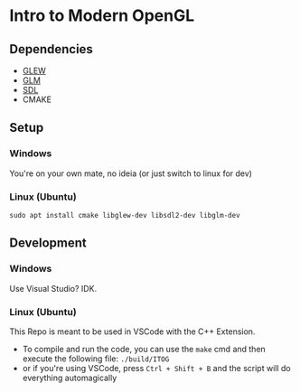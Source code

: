 # Intro to Modern OpenGL

## Dependencies

- [GLEW](https://opengl.org/sdk/libs/GLEW/)
- [GLM](https://glm.g-truc.net/0.9.9/index.html)
- [SDL](https://www.libsdl.org/)
- CMAKE

## Setup

### Windows

You're on your own mate, no ideia (or just switch to linux for dev)

### Linux (Ubuntu)

```shell
sudo apt install cmake libglew-dev libsdl2-dev libglm-dev
```

## Development

### Windows

Use Visual Studio? IDK.

### Linux (Ubuntu)

This Repo is meant to be used in VSCode with the C++ Extension.

- To compile and run the code, you can use the `make` cmd and then execute the following file: `./build/ITOG`
- or if you're using VSCode, press `Ctrl + Shift + B` and the script will do everything automagically